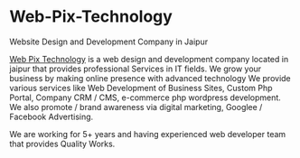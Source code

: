 # Web-Pix-Technology
Website Design and Development Company in Jaipur

[Web Pix Technology](https://webpixtechnology.com/) is a web design and development company located in jaipur that provides professional
Services in IT fields. We grow your business by making online presence with advanced technology
We provide various services like Web Development of Business Sites, Custom Php Portal,
Company CRM / CMS, e-commerce php wordpress development. We also promote / brand awareness via digital marketing, Googlee / Facebook Advertising.

We are working for 5+ years and having experienced web developer team that provides Quality Works.

